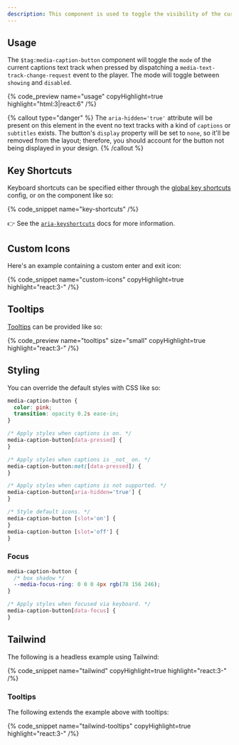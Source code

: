 ```yaml
---
description: This component is used to toggle the visibility of the current captions text track.
---
```


## Usage

The `$tag:media-caption-button` component will toggle the `mode` of the current captions text track
when pressed by dispatching a `media-text-track-change-request` event to the player. The mode will
toggle between `showing` and `disabled`.

{% code_preview name="usage" copyHighlight=true highlight="html:3|react:6" /%}

{% callout type="danger" %}
The `aria-hidden='true'` attribute will be present on this element in the event no text tracks with a
kind of `captions` or `subtitles` exists. The button's `display` property will be set to `none`,
so it'll be removed from the layout; therefore, you should account for the button not being
displayed in your design.
{% /callout %}

## Key Shortcuts

Keyboard shortcuts can be specified either through the
[global key shortcuts](/docs/player/core-concepts/keyboard#configuring-shortcuts) config, or on the
component like so:

{% code_snippet name="key-shortcuts" /%}

👉 See the [`aria-keyshortcuts`](https://developer.mozilla.org/en-US/docs/Web/Accessibility/ARIA/Attributes/aria-keyshortcuts)
docs for more information.

## Custom Icons

Here's an example containing a custom enter and exit icon:

{% code_snippet name="custom-icons" copyHighlight=true highlight="react:3-" /%}

## Tooltips

[Tooltips](https://developer.mozilla.org/en-US/docs/Web/Accessibility/ARIA/Roles/tooltip_role) can
be provided like so:

{% code_preview name="tooltips" size="small" copyHighlight=true highlight="react:3-" /%}

## Styling

You can override the default styles with CSS like so:

```css {% copy=true %}
media-caption-button {
  color: pink;
  transition: opacity 0.2s ease-in;
}

/* Apply styles when captions is on. */
media-caption-button[data-pressed] {
}

/* Apply styles when captions is _not_ on. */
media-caption-button:not([data-pressed]) {
}

/* Apply styles when captions is not supported. */
media-caption-button[aria-hidden='true'] {
}

/* Style default icons. */
media-caption-button [slot='on'] {
}
media-caption-button [slot='off'] {
}
```

### Focus

```css {% copy=true %}
media-caption-button {
  /* box shadow */
  --media-focus-ring: 0 0 0 4px rgb(78 156 246);
}

/* Apply styles when focused via keyboard. */
media-caption-button[data-focus] {
}
```

## Tailwind

The following is a headless example using Tailwind:

{% code_snippet name="tailwind" copyHighlight=true highlight="react:3-" /%}

### Tooltips

The following extends the example above with tooltips:

{% code_snippet name="tailwind-tooltips" copyHighlight=true highlight="react:3-" /%}
